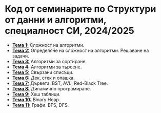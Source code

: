 # Код от семинарите по Структури от данни и алгоритми, специалност СИ, 2024/2025

- [**Тема 1:**](https://github.com/desiish/SDA_2024_2025/tree/main/Sem01) Сложност на алгоритми. 
- [**Тема 2:**](https://github.com/desiish/SDA_2024_2025/tree/main/Sem02) Определяне на сложност на алгоритми. Решаване на задачи.
- [**Тема 3:**](https://github.com/desiish/SDA_2024_2025/tree/main/Sem03) Алгоритми за сортиране.
- [**Тема 4:**](https://github.com/desiish/SDA_2024_2025/tree/main/Sem04) Алгоритми за търсене.
- [**Тема 5:**](https://github.com/desiish/SDA_2024_2025/tree/main/Sem05) Свързани списъци.
- [**Тема 6:**](https://github.com/desiish/SDA_2024_2025/tree/main/Sem06) Дек, стек и опашка.
- [**Тема 7:**](https://github.com/desiish/SDA_2024_2025/tree/main/Sem07) Дървета. BST, AVL, Red-Black Tree.
- [**Тема 8:**](https://github.com/desiish/SDA_2024_2025/tree/main/Sem08) Динамично програмиране.
- [**Тема 9:**](https://github.com/desiish/SDA_2024_2025/tree/main/Sem09) Хеш таблици.
- [**Тема 10:**](https://github.com/desiish/SDA_2024_2025/tree/main/Sem10) Binary Heap.
- [**Тема 11:**](https://github.com/desiish/SDA_2024_2025/tree/main/Sem11) Графи. BFS, DFS.



